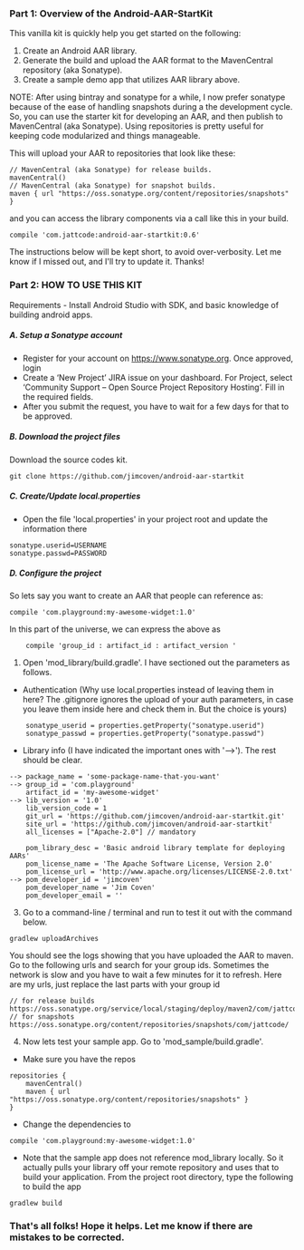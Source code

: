### Part 1: Overview of the Android-AAR-StartKit

This vanilla kit is quickly help you get started on the following:

1. Create an Android AAR library.
2. Generate the build and upload the AAR format to the MavenCentral repository (aka Sonatype).
3. Create a sample demo app that utilizes AAR library above.

NOTE: After using bintray and sonatype for a while, I now prefer sonatype because of the ease of handling snapshots during a the development cycle. So, you can use the starter kit for developing an AAR, and then publish to MavenCentral (aka Sonatype). Using repositories is pretty useful for keeping code modularized and things manageable. 

This will upload your AAR to repositories that look like these:

```
// MavenCentral (aka Sonatype) for release builds.
mavenCentral() 
// MavenCentral (aka Sonatype) for snapshot builds.
maven { url "https://oss.sonatype.org/content/repositories/snapshots" }
```

and you can access the library components via a call like this in your build.

```
compile 'com.jattcode:android-aar-startkit:0.6'
```
The instructions below will be kept short, to avoid over-verbosity. Let me know if I missed out, and I'll try to update it. Thanks!

### Part 2: HOW TO USE THIS KIT

Requirements - Install Android Studio with SDK, and basic knowledge of building android apps.

##### A. Setup a Sonatype account

- Register for your account on https://www.sonatype.org. Once approved, login
- Create a ‘New Project’ JIRA issue on your dashboard. For Project, select ‘Community Support – Open Source Project Repository Hosting‘. Fill in the required fields.
- After you submit the request, you have to wait for a few days for that to be approved.

##### B. Download the project files

Download the source codes kit.

```
git clone https://github.com/jimcoven/android-aar-startkit
```

##### C. Create/Update local.properties

- Open the file 'local.properties' in your project root and update the information there

```
sonatype.userid=USERNAME
sonatype.passwd=PASSWORD
```

##### D. Configure the project

So lets say you want to create an AAR that people can reference as:

```
compile 'com.playground:my-awesome-widget:1.0'
```

In this part of the universe, we can express the above as 

```
    compile 'group_id : artifact_id : artifact_version '
```

1. Open 'mod_library/build.gradle'. I have sectioned out the parameters as follows. 

- Authentication (Why use local.properties instead of leaving them in here? The .gitignore ignores the upload of your auth parameters, in case you leave them inside here and check them in. But the choice is yours) 
```
    sonatype_userid = properties.getProperty("sonatype.userid")
    sonatype_passwd = properties.getProperty("sonatype.passwd")
```

- Library info (I have indicated the important ones with '-->'). The rest should be clear.
```
--> package_name = 'some-package-name-that-you-want' 
--> group_id = 'com.playground' 
    artifact_id = 'my-awesome-widget'
--> lib_version = '1.0'
    lib_version_code = 1
    git_url = 'https://github.com/jimcoven/android-aar-startkit.git'
    site_url = 'https://github.com/jimcoven/android-aar-startkit'
    all_licenses = ["Apache-2.0"] // mandatory
    
    pom_library_desc = 'Basic android library template for deploying AARs'
    pom_license_name = 'The Apache Software License, Version 2.0'
    pom_license_url = 'http://www.apache.org/licenses/LICENSE-2.0.txt'
--> pom_developer_id = 'jimcoven' 
    pom_developer_name = 'Jim Coven'
    pom_developer_email = ''
```

3. Go to a command-line / terminal and run to test it out with the command below. 
``` 
gradlew uploadArchives
```
You should see the logs showing that you have uploaded the AAR to maven. Go to the following urls and search for your group ids. Sometimes the network is slow and you have to wait a few minutes for it to refresh. Here are my urls, just replace the last parts with your group id 

```
// for release builds
https://oss.sonatype.org/service/local/staging/deploy/maven2/com/jattcode/
// for snapshots
https://oss.sonatype.org/content/repositories/snapshots/com/jattcode/ 
```

4. Now lets test your sample app. Go to 'mod_sample/build.gradle'. 

- Make sure you have the repos

```
repositories {
    mavenCentral()
    maven { url "https://oss.sonatype.org/content/repositories/snapshots" }
}
```

- Change the dependencies to

```
compile 'com.playground:my-awesome-widget:1.0'
```

- Note that the sample app does not reference mod_library locally. So it actually pulls your library off your remote repository  and uses that to build your application. From the project root directory, type the following to build the app

```
gradlew build
```

### That's all folks! Hope it helps. Let me know if there are mistakes to be corrected. 

